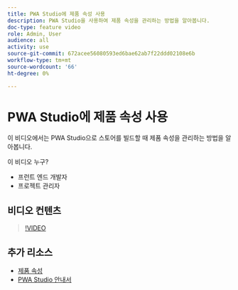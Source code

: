```yaml
---
title: PWA Studio에 제품 속성 사용
description: PWA Studio을 사용하여 제품 속성을 관리하는 방법을 알아봅니다.
doc-type: feature video
role: Admin, User
audience: all
activity: use
source-git-commit: 672acee56080593ed6bae62ab7f22ddd02108e6b
workflow-type: tm+mt
source-wordcount: '66'
ht-degree: 0%

---
```


# PWA Studio에 제품 속성 사용

이 비디오에서는 PWA Studio으로 스토어를 빌드할 때 제품 속성을 관리하는 방법을 알아봅니다.

이 비디오 누구?

- 프런트 엔드 개발자
- 프로젝트 관리자

## 비디오 컨텐츠

>[!VIDEO](https://video.tv.adobe.com/v/343788?quality=12&learn=on)

## 추가 리소스

- [제품 속성](https://docs.magento.com/user-guide/stores/attributes-product.html)
- [PWA Studio 안내서](https://developer.adobe.com/commerce/pwa-studio/)
